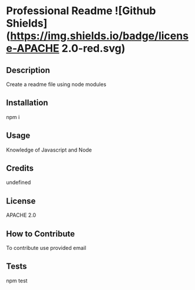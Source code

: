 # Professional Readme ![Github Shields](https://img.shields.io/badge/license-APACHE 2.0-red.svg)

  ## Description

Create a readme file using node modules 


## Installation
npm i

## Usage

Knowledge of Javascript and Node 

## Credits

undefined

## License

APACHE 2.0

## How to Contribute

To contribute use provided email

## Tests

npm test

